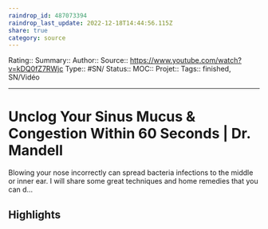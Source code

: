 ```yaml
---
raindrop_id: 487073394
raindrop_last_update: 2022-12-18T14:44:56.115Z
share: true
category: source
---
```


Rating::
Summary:: 
Author::
Source:: https://www.youtube.com/watch?v=kDQ0fZ7RWjc
Type:: #SN/
Status:: 
MOC::
Projet:: 
Tags:: finished, SN/Vidéo

---
# Unclog Your Sinus Mucus & Congestion Within 60 Seconds | Dr. Mandell

Blowing your nose incorrectly can spread bacteria infections to the middle or inner ear.  I will share some great techniques and home remedies that you can d...

## Highlights
